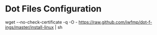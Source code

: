 # Dot Files Configuration

wget --no-check-certificate -q -O - https://raw.github.com/iwfmp/dot-f-ings/master/install-linux | sh
